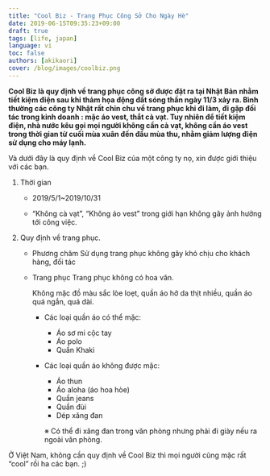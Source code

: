 ```yaml
---
title: "Cool Biz - Trang Phục Công Sở Cho Ngày Hè"
date: 2019-06-15T09:35:23+09:00
draft: true
tags: [life, japan]
language: vi
toc: false
authors: [akikaori]
cover: /blog/images/coolbiz.png
---
```


**Cool Biz là quy định về trang phục công sở được đặt ra tại Nhật Bản nhằm tiết kiệm điện sau khi thảm họa động đất sóng thần ngày 11/3 xảy ra. Bình thường các công ty Nhật rất chỉn chu về trang phục khi đi làm, đi gặp đối tác trong kinh doanh : mặc áo vest, thắt cà vạt. Tuy nhiên để tiết kiệm điện, nhà nước kêu gọi mọi người không cần cà vạt, không cần áo vest trong thời gian từ cuối mùa xuân đến đầu mùa thu, nhằm giảm lượng điện sử dụng cho máy lạnh.**

Và dưới đây là quy định về Cool Biz của một công ty nọ, xin được giới thiệu với các bạn.

1. Thời gian
    
    - 2019/5/1~2019/10/31

    - “Không cà vạt”, “Không áo vest” trong giới hạn không gây ảnh hưởng tới công việc.

2. Quy định về trang phục.

    - Phương châm
        Sử dụng trang phục không gây khó chịu cho khách hàng, đối tác
    - ️Trang phục
        Trang phục không có hoa văn. 

        Không mặc đồ màu sắc lòe loẹt, quần áo hở da thịt nhiều, quần áo quá ngắn, quá dài.

        - Các loại quần áo có thể mặc:
            * Áo sơ mi cộc tay
            * Áo polo
            * Quần Khaki

        - Các loại quần áo không được mặc: 
            * Áo thun
            * Áo aloha (áo hoa hòe)
            * Quần jeans
            * Quần đùi
            * Dép xăng đan
            
            ※ Có thể đi xăng đan trong văn phòng nhưng phải đi giày nếu ra ngoài văn phòng.

Ở Việt Nam, không cần quy định về Cool Biz thì mọi người cũng mặc rất “cool” rồi ha các bạn. ;)

